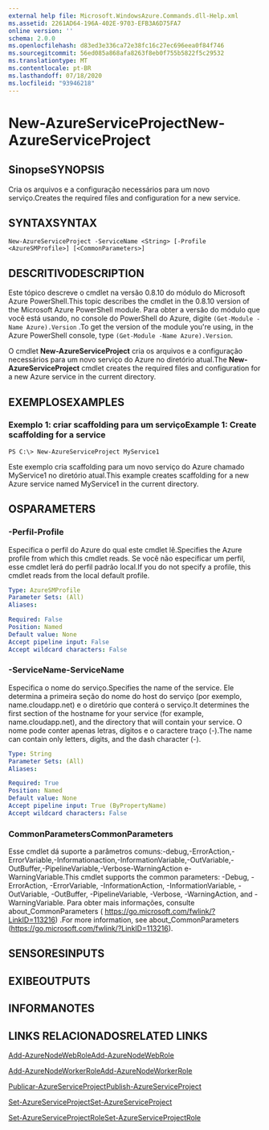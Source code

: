 ```yaml
---
external help file: Microsoft.WindowsAzure.Commands.dll-Help.xml
ms.assetid: 2261AD64-196A-402E-9703-EFB3A6D75FA7
online version: ''
schema: 2.0.0
ms.openlocfilehash: d83ed3e336ca72e38fc16c27ec696eea0f84f746
ms.sourcegitcommit: 56ed085a868afa8263f8eb0f755b5822f5c29532
ms.translationtype: MT
ms.contentlocale: pt-BR
ms.lasthandoff: 07/18/2020
ms.locfileid: "93946218"
---
```

# <span data-ttu-id="a643b-101">New-AzureServiceProject</span><span class="sxs-lookup"><span data-stu-id="a643b-101">New-AzureServiceProject</span></span>

## <span data-ttu-id="a643b-102">Sinopse</span><span class="sxs-lookup"><span data-stu-id="a643b-102">SYNOPSIS</span></span>
<span data-ttu-id="a643b-103">Cria os arquivos e a configuração necessários para um novo serviço.</span><span class="sxs-lookup"><span data-stu-id="a643b-103">Creates the required files and configuration for a new service.</span></span>

## <span data-ttu-id="a643b-104">SYNTAX</span><span class="sxs-lookup"><span data-stu-id="a643b-104">SYNTAX</span></span>

```
New-AzureServiceProject -ServiceName <String> [-Profile <AzureSMProfile>] [<CommonParameters>]
```

## <span data-ttu-id="a643b-105">DESCRITIVO</span><span class="sxs-lookup"><span data-stu-id="a643b-105">DESCRIPTION</span></span>
<span data-ttu-id="a643b-106">Este tópico descreve o cmdlet na versão 0.8.10 do módulo do Microsoft Azure PowerShell.</span><span class="sxs-lookup"><span data-stu-id="a643b-106">This topic describes the cmdlet in the 0.8.10 version of the Microsoft Azure PowerShell module.</span></span>
<span data-ttu-id="a643b-107">Para obter a versão do módulo que você está usando, no console do PowerShell do Azure, digite `(Get-Module -Name Azure).Version` .</span><span class="sxs-lookup"><span data-stu-id="a643b-107">To get the version of the module you're using, in the Azure PowerShell console, type `(Get-Module -Name Azure).Version`.</span></span>

<span data-ttu-id="a643b-108">O cmdlet **New-AzureServiceProject** cria os arquivos e a configuração necessários para um novo serviço do Azure no diretório atual.</span><span class="sxs-lookup"><span data-stu-id="a643b-108">The **New-AzureServiceProject** cmdlet creates the required files and configuration for a new Azure service in the current directory.</span></span>

## <span data-ttu-id="a643b-109">EXEMPLOS</span><span class="sxs-lookup"><span data-stu-id="a643b-109">EXAMPLES</span></span>

### <span data-ttu-id="a643b-110">Exemplo 1: criar scaffolding para um serviço</span><span class="sxs-lookup"><span data-stu-id="a643b-110">Example 1: Create scaffolding for a service</span></span>
```
PS C:\> New-AzureServiceProject MyService1
```

<span data-ttu-id="a643b-111">Este exemplo cria scaffolding para um novo serviço do Azure chamado MyService1 no diretório atual.</span><span class="sxs-lookup"><span data-stu-id="a643b-111">This example creates scaffolding for a new Azure service named MyService1 in the current directory.</span></span>

## <span data-ttu-id="a643b-112">OS</span><span class="sxs-lookup"><span data-stu-id="a643b-112">PARAMETERS</span></span>

### <span data-ttu-id="a643b-113">-Perfil</span><span class="sxs-lookup"><span data-stu-id="a643b-113">-Profile</span></span>
<span data-ttu-id="a643b-114">Especifica o perfil do Azure do qual este cmdlet lê.</span><span class="sxs-lookup"><span data-stu-id="a643b-114">Specifies the Azure profile from which this cmdlet reads.</span></span>
<span data-ttu-id="a643b-115">Se você não especificar um perfil, esse cmdlet lerá do perfil padrão local.</span><span class="sxs-lookup"><span data-stu-id="a643b-115">If you do not specify a profile, this cmdlet reads from the local default profile.</span></span>

```yaml
Type: AzureSMProfile
Parameter Sets: (All)
Aliases: 

Required: False
Position: Named
Default value: None
Accept pipeline input: False
Accept wildcard characters: False
```

### <span data-ttu-id="a643b-116">-ServiceName</span><span class="sxs-lookup"><span data-stu-id="a643b-116">-ServiceName</span></span>
<span data-ttu-id="a643b-117">Especifica o nome do serviço.</span><span class="sxs-lookup"><span data-stu-id="a643b-117">Specifies the name of the service.</span></span>
<span data-ttu-id="a643b-118">Ele determina a primeira seção do nome do host do serviço (por exemplo, name.cloudapp.net) e o diretório que conterá o serviço.</span><span class="sxs-lookup"><span data-stu-id="a643b-118">It determines the first section of the hostname for your service (for example, name.cloudapp.net), and the directory that will contain your service.</span></span>
<span data-ttu-id="a643b-119">O nome pode conter apenas letras, dígitos e o caractere traço (-).</span><span class="sxs-lookup"><span data-stu-id="a643b-119">The name can contain only letters, digits, and the dash character (-).</span></span>

```yaml
Type: String
Parameter Sets: (All)
Aliases: 

Required: True
Position: Named
Default value: None
Accept pipeline input: True (ByPropertyName)
Accept wildcard characters: False
```

### <span data-ttu-id="a643b-120">CommonParameters</span><span class="sxs-lookup"><span data-stu-id="a643b-120">CommonParameters</span></span>
<span data-ttu-id="a643b-121">Esse cmdlet dá suporte a parâmetros comuns:-debug,-ErrorAction,-ErrorVariable,-Informationaction,-InformationVariable,-OutVariable,-OutBuffer,-PipelineVariable,-Verbose-WarningAction e-WarningVariable.</span><span class="sxs-lookup"><span data-stu-id="a643b-121">This cmdlet supports the common parameters: -Debug, -ErrorAction, -ErrorVariable, -InformationAction, -InformationVariable, -OutVariable, -OutBuffer, -PipelineVariable, -Verbose, -WarningAction, and -WarningVariable.</span></span> <span data-ttu-id="a643b-122">Para obter mais informações, consulte about_CommonParameters ( https://go.microsoft.com/fwlink/?LinkID=113216) .</span><span class="sxs-lookup"><span data-stu-id="a643b-122">For more information, see about_CommonParameters (https://go.microsoft.com/fwlink/?LinkID=113216).</span></span>

## <span data-ttu-id="a643b-123">SENSORES</span><span class="sxs-lookup"><span data-stu-id="a643b-123">INPUTS</span></span>

## <span data-ttu-id="a643b-124">EXIBE</span><span class="sxs-lookup"><span data-stu-id="a643b-124">OUTPUTS</span></span>

## <span data-ttu-id="a643b-125">INFORMA</span><span class="sxs-lookup"><span data-stu-id="a643b-125">NOTES</span></span>

## <span data-ttu-id="a643b-126">LINKS RELACIONADOS</span><span class="sxs-lookup"><span data-stu-id="a643b-126">RELATED LINKS</span></span>

[<span data-ttu-id="a643b-127">Add-AzureNodeWebRole</span><span class="sxs-lookup"><span data-stu-id="a643b-127">Add-AzureNodeWebRole</span></span>](./Add-AzureNodeWebRole.md)

[<span data-ttu-id="a643b-128">Add-AzureNodeWorkerRole</span><span class="sxs-lookup"><span data-stu-id="a643b-128">Add-AzureNodeWorkerRole</span></span>](./Add-AzureNodeWorkerRole.md)

[<span data-ttu-id="a643b-129">Publicar-AzureServiceProject</span><span class="sxs-lookup"><span data-stu-id="a643b-129">Publish-AzureServiceProject</span></span>](./Publish-AzureServiceProject.md)

[<span data-ttu-id="a643b-130">Set-AzureServiceProject</span><span class="sxs-lookup"><span data-stu-id="a643b-130">Set-AzureServiceProject</span></span>](./Set-AzureServiceProject.md)

[<span data-ttu-id="a643b-131">Set-AzureServiceProjectRole</span><span class="sxs-lookup"><span data-stu-id="a643b-131">Set-AzureServiceProjectRole</span></span>](./Set-AzureServiceProjectRole.md)



